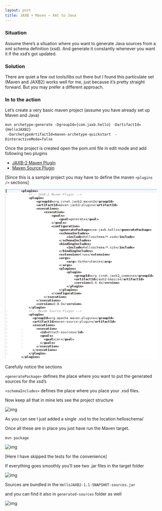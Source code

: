 ```yaml
---
layout: post
title: JAXB + Maven – Xml to Java
---
```


### Situation

Assume there’s a situation where you want to generate Java sources from a xml schema definition (xsd).  And generate it constantly whenever you want it if the xsd’s got updated.

### Solution

There are quiet a few out tools/libs out there but I found this particulate set (Maven and JAXB2) works well for me, just because it’s pretty straight forward. But you may prefer a different approach.

### In to the action

Let’s create a very basic maven project (assume you have already set up Maven and Java)

```
mvn archetype:generate -DgroupId={com.jaxb.hello} -DartifactId={HelloJAXB2}
 -DarchetypeArtifactId=maven-archetype-quickstart  -DinteractiveMode=false
```

Once the project is created open the pom.xml file in edit mode and add following two plugins

- [JAXB-2 Maven Plugin](http://mojo.codehaus.org/jaxb2-maven-plugin/)
- [Maven Source Plugin](http://maven.apache.org/plugins/maven-source-plugin/)

[Since this is a sample project you may have to define the maven ```<plugins />``` sections]

<img src="/public/images/plugins-section.png" alt="img" class="inline"/>

Carefully notice the sections

```<generatePackage>``` defines the place where you want to put the generated sources for the xsd’s

```<schemaIncludes>``` defines the place where you place your .xsd files.

Now keep all that in mine lets see the project structure

<img src="/public/images/project-structure.png" alt="img" class="inline"/>

As you can see I just added a single .xsd to the location helloschema/

Once all these are in place you just have run the Maven target.

```mvn package```

<img src="/public/images/final-build.png" alt="img" class="inline"/>

[Here I have skipped the tests for the convenience]

If everything goes smoothly you’ll see two .jar files in the target folder

<img src="/public/images/maven-build.png" alt="img" class="inline"/>

Sources are bundled in the ```HelloJAXB2-1.1-SNAPSHOT-sources.jar```

and you can find it also in ```generated-sources``` folder as well

<img src="/public/images/generated-sources.png" alt="img" class="inline"/>

